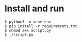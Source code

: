 # Install and run

```
$ python3 -m venv env
$ pip install -r requirements.txt
$ chmod a+x script.py
$ ./script.py
```

